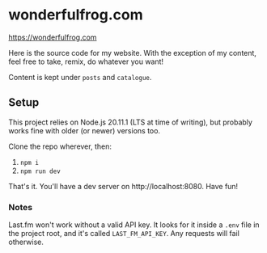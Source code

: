 # wonderfulfrog.com

https://wonderfulfrog.com

Here is the source code for my website. With the exception of my content, feel free to take, remix, do whatever you want!

Content is kept under `posts` and `catalogue`.

## Setup

This project relies on Node.js 20.11.1 (LTS at time of writing), but probably works fine with older (or newer) versions too.

Clone the repo wherever, then:

1. `npm i`
2. `npm run dev`

That's it. You'll have a dev server on http://localhost:8080. Have fun!

### Notes

Last.fm won't work without a valid API key. It looks for it inside a `.env` file in the project root, and it's called `LAST_FM_API_KEY`. Any requests will fail otherwise.
